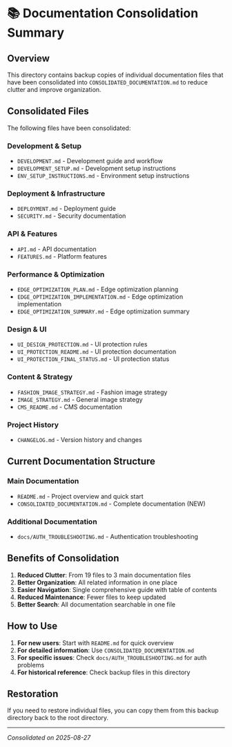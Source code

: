 # 📚 Documentation Consolidation Summary

## Overview
This directory contains backup copies of individual documentation files that have been consolidated into `CONSOLIDATED_DOCUMENTATION.md` to reduce clutter and improve organization.

## Consolidated Files
The following files have been consolidated:

### Development & Setup
- `DEVELOPMENT.md` - Development guide and workflow
- `DEVELOPMENT_SETUP.md` - Development setup instructions
- `ENV_SETUP_INSTRUCTIONS.md` - Environment setup instructions

### Deployment & Infrastructure
- `DEPLOYMENT.md` - Deployment guide
- `SECURITY.md` - Security documentation

### API & Features
- `API.md` - API documentation
- `FEATURES.md` - Platform features

### Performance & Optimization
- `EDGE_OPTIMIZATION_PLAN.md` - Edge optimization planning
- `EDGE_OPTIMIZATION_IMPLEMENTATION.md` - Edge optimization implementation
- `EDGE_OPTIMIZATION_SUMMARY.md` - Edge optimization summary

### Design & UI
- `UI_DESIGN_PROTECTION.md` - UI protection rules
- `UI_PROTECTION_README.md` - UI protection documentation
- `UI_PROTECTION_FINAL_STATUS.md` - UI protection status

### Content & Strategy
- `FASHION_IMAGE_STRATEGY.md` - Fashion image strategy
- `IMAGE_STRATEGY.md` - General image strategy
- `CMS_README.md` - CMS documentation

### Project History
- `CHANGELOG.md` - Version history and changes

## Current Documentation Structure

### Main Documentation
- `README.md` - Project overview and quick start
- `CONSOLIDATED_DOCUMENTATION.md` - Complete documentation (NEW)

### Additional Documentation
- `docs/AUTH_TROUBLESHOOTING.md` - Authentication troubleshooting

## Benefits of Consolidation

1. **Reduced Clutter**: From 19 files to 3 main documentation files
2. **Better Organization**: All related information in one place
3. **Easier Navigation**: Single comprehensive guide with table of contents
4. **Reduced Maintenance**: Fewer files to keep updated
5. **Better Search**: All documentation searchable in one file

## How to Use

1. **For new users**: Start with `README.md` for quick overview
2. **For detailed information**: Use `CONSOLIDATED_DOCUMENTATION.md`
3. **For specific issues**: Check `docs/AUTH_TROUBLESHOOTING.md` for auth problems
4. **For historical reference**: Check backup files in this directory

## Restoration

If you need to restore individual files, you can copy them from this backup directory back to the root directory.

---
*Consolidated on 2025-08-27*

